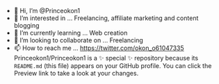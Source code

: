 - 👋 Hi, I’m @Princeokon1
- 👀 I’m interested in ... Freelancing, affiliate marketing and content blogging
- 🌱 I’m currently learning ... Web creation
- 💞️ I’m looking to collaborate on ... Freelancing
- 📫 How to reach me ... https://twitter.com/okon_o61047335
Princeokon1/Princeokon1 is a ✨ special ✨ repository because its `README.md` (this file) appears on your GitHub profile.
You can click the Preview link to take a look at your changes.

